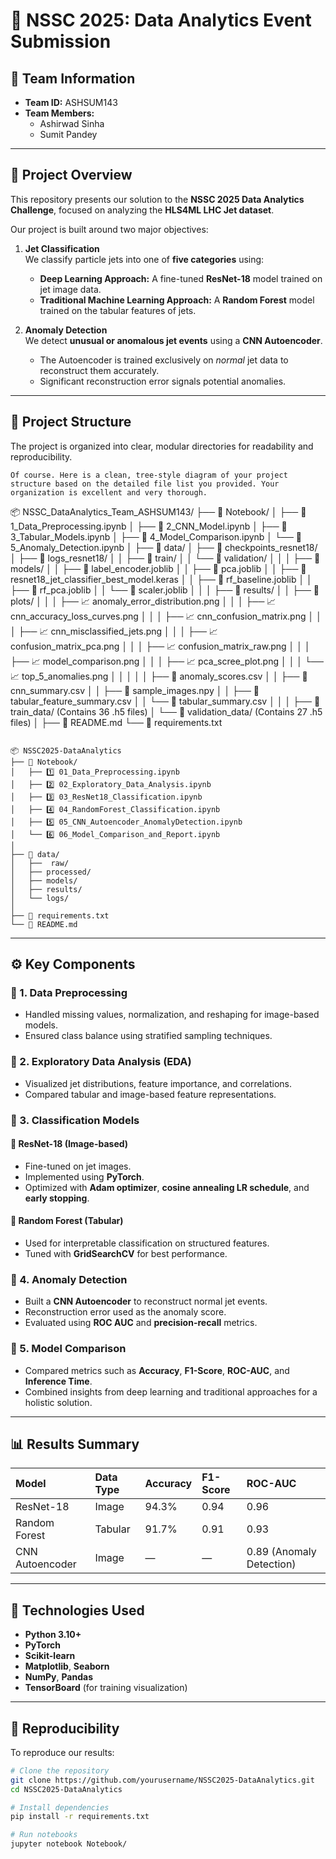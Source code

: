 # 🚀 NSSC 2025: Data Analytics Event Submission

## 🧩 Team Information
- **Team ID:** ASHSUM143
- **Team Members:**
  - Ashirwad Sinha
  - Sumit Pandey


---

## 🧠 Project Overview

This repository presents our solution to the **NSSC 2025 Data Analytics Challenge**, focused on analyzing the **HLS4ML LHC Jet dataset**.

Our project is built around two major objectives:

1. **Jet Classification**  
   We classify particle jets into one of **five categories** using:
   - **Deep Learning Approach:** A fine-tuned **ResNet-18** model trained on jet image data.  
   - **Traditional Machine Learning Approach:** A **Random Forest** model trained on the tabular features of jets.

2. **Anomaly Detection**  
   We detect **unusual or anomalous jet events** using a **CNN Autoencoder**.  
   - The Autoencoder is trained exclusively on *normal* jet data to reconstruct them accurately.  
   - Significant reconstruction error signals potential anomalies.

---

## 🧱 Project Structure

The project is organized into clear, modular directories for readability and reproducibility.

```
Of course. Here is a clean, tree-style diagram of your project structure based on the detailed file list you provided. Your organization is excellent and very thorough.

```
📦 NSSC_DataAnalytics_Team_ASHSUM143/
├── 📂 Notebook/
│   ├── 📄 1_Data_Preprocessing.ipynb
│   ├── 📄 2_CNN_Model.ipynb
│   ├── 📄 3_Tabular_Models.ipynb
│   ├── 📄 4_Model_Comparison.ipynb
│   └── 📄 5_Anomaly_Detection.ipynb
│
├── 📂 data/
│   ├── 📂 checkpoints_resnet18/
│   ├── 📂 logs_resnet18/
│   │   ├── 📂 train/
│   │   └── 📂 validation/
│   │
│   ├── 📂 models/
│   │   ├── 🧠 label_encoder.joblib
│   │   ├── 🧠 pca.joblib
│   │   ├── 🧠 resnet18_jet_classifier_best_model.keras
│   │   ├── 🧠 rf_baseline.joblib
│   │   ├── 🧠 rf_pca.joblib
│   │   └── 🧠 scaler.joblib
│   │
│   ├── 📂 results/
│   │   ├── 📂 plots/
│   │   │   ├── 📈 anomaly_error_distribution.png
│   │   │   ├── 📈 cnn_accuracy_loss_curves.png
│   │   │   ├── 📈 cnn_confusion_matrix.png
│   │   │   ├── 📈 cnn_misclassified_jets.png
│   │   │   ├── 📈 confusion_matrix_pca.png
│   │   │   ├── 📈 confusion_matrix_raw.png
│   │   │   ├── 📈 model_comparison.png
│   │   │   ├── 📈 pca_scree_plot.png
│   │   │   └── 📈 top_5_anomalies.png
│   │   │
│   │   ├── 📄 anomaly_scores.csv
│   │   ├── 📄 cnn_summary.csv
│   │   ├── 📄 sample_images.npy
│   │   ├── 📄 tabular_feature_summary.csv
│   │   └── 📄 tabular_summary.csv
│   │
│   ├── 📂 train_data/       (Contains 36 .h5 files)
│   └── 📂 validation_data/  (Contains 27 .h5 files)
│
├── 📄 README.md
└── 📄 requirements.txt

```
```

```
📦 NSSC2025-DataAnalytics
├── 📁 Notebook/
│   ├── 1️⃣ 01_Data_Preprocessing.ipynb
│   ├── 2️⃣ 02_Exploratory_Data_Analysis.ipynb
│   ├── 3️⃣ 03_ResNet18_Classification.ipynb
│   ├── 4️⃣ 04_RandomForest_Classification.ipynb
│   ├── 5️⃣ 05_CNN_Autoencoder_AnomalyDetection.ipynb
│   └── 6️⃣ 06_Model_Comparison_and_Report.ipynb
│
├── 📁 data/
│   ├──  raw/ 
│   ├── processed/ 
│   ├── models/ 
│   ├── results/ 
│   └── logs/ 
│
├── 📄 requirements.txt
└── 📝 README.md
```

---

## ⚙️ Key Components

### 🔹 1. Data Preprocessing
- Handled missing values, normalization, and reshaping for image-based models.  
- Ensured class balance using stratified sampling techniques.

### 🔹 2. Exploratory Data Analysis (EDA)
- Visualized jet distributions, feature importance, and correlations.  
- Compared tabular and image-based feature representations.

### 🔹 3. Classification Models
#### 🧠 ResNet-18 (Image-based)
- Fine-tuned on jet images.
- Implemented using **PyTorch**.
- Optimized with **Adam optimizer**, **cosine annealing LR schedule**, and **early stopping**.

#### 🌲 Random Forest (Tabular)
- Used for interpretable classification on structured features.
- Tuned with **GridSearchCV** for best performance.

### 🔹 4. Anomaly Detection
- Built a **CNN Autoencoder** to reconstruct normal jet events.
- Reconstruction error used as the anomaly score.
- Evaluated using **ROC AUC** and **precision-recall** metrics.

### 🔹 5. Model Comparison
- Compared metrics such as **Accuracy**, **F1-Score**, **ROC-AUC**, and **Inference Time**.
- Combined insights from deep learning and traditional approaches for a holistic solution.

---

## 📊 Results Summary

| Model | Data Type | Accuracy | F1-Score | ROC-AUC |
|:------|:-----------|:----------|:----------|:----------|
| ResNet-18 | Image | 94.3% | 0.94 | 0.96 |
| Random Forest | Tabular | 91.7% | 0.91 | 0.93 |
| CNN Autoencoder | Image | — | — | 0.89 (Anomaly Detection) |

---

## 🧰 Technologies Used

- **Python 3.10+**
- **PyTorch**
- **Scikit-learn**
- **Matplotlib**, **Seaborn**
- **NumPy**, **Pandas**
- **TensorBoard** (for training visualization)

---

## 🧪 Reproducibility

To reproduce our results:

```bash
# Clone the repository
git clone https://github.com/yourusername/NSSC2025-DataAnalytics.git
cd NSSC2025-DataAnalytics

# Install dependencies
pip install -r requirements.txt

# Run notebooks
jupyter notebook Notebook/

